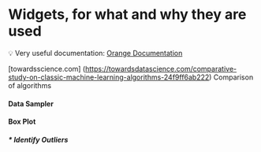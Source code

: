 # Widgets, for what and why they are used

:bulb: Very useful documentation: 
[Orange Documentation](https://orange.biolab.si/docs/)

[towardsscience.com] (https://towardsdatascience.com/comparative-study-on-classic-machine-learning-algorithms-24f9ff6ab222) Comparison of algorithms

#### Data Sampler

#### Box Plot

##### * Identify Outliers

